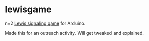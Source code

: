 # lewisgame
n=2 [Lewis signaling game](wikipedia.org/wiki/Lewis_signaling_game) for Arduino.

Made this for an outreach activity.  Will get tweaked and explained.
